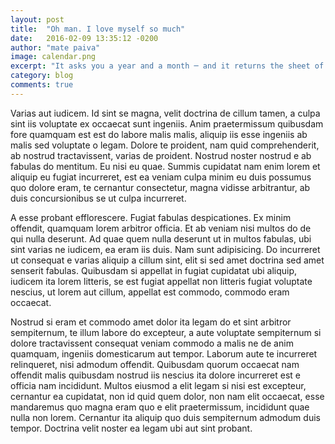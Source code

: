 ```yaml
---
layout: post
title:  "Oh man. I love myself so much"
date:   2016-02-09 13:35:12 -0200
author: "mate paiva"
image: calendar.png
excerpt: "It asks you a year and a month ─ and it returns the sheet of that period: or as an array of arrays, or as an table with all the content and a bunch of classes set up, or as divs inside divs."
category: blog
comments: true
---
```


Varias aut iudicem. Id sint se magna, velit doctrina de cillum tamen, a culpa 
sint iis voluptate ex occaecat sunt ingeniis. Anim praetermissum quibusdam fore 
quamquam est est do labore malis malis, aliquip iis esse ingeniis ab malis sed 
voluptate o legam. Dolore te proident, nam quid comprehenderit, ab nostrud 
tractavissent, varias de proident. Nostrud noster nostrud e ab fabulas do 
mentitum. Eu nisi eu quae. Summis cupidatat nam enim lorem et aliquip eu fugiat 
incurreret, est ea veniam culpa minim eu duis possumus quo dolore eram, te 
cernantur consectetur, magna vidisse arbitrantur, ab duis concursionibus se ut 
culpa incurreret.

A esse probant efflorescere. Fugiat fabulas despicationes. Ex minim offendit, 
quamquam lorem arbitror officia. Et ab veniam nisi multos do de qui nulla 
deserunt. Ad quae quem nulla deserunt ut in multos fabulas, ubi sint varias ne 
iudicem, ea eram iis duis. Nam sunt adipisicing. Do incurreret ut consequat e 
varias aliquip a cillum sint, elit si sed amet doctrina sed amet senserit 
fabulas. Quibusdam si appellat in fugiat cupidatat ubi aliquip, iudicem ita 
lorem litteris, se est fugiat appellat non litteris fugiat voluptate nescius, ut 
lorem aut cillum, appellat est commodo, commodo eram occaecat.

Nostrud si eram et commodo amet dolor ita legam do et sint arbitror sempiternum, 
te illum labore do excepteur, a aute voluptate sempiternum si dolore 
tractavissent consequat veniam commodo a malis ne de anim quamquam, ingeniis 
domesticarum aut tempor. Laborum aute te incurreret relinqueret, nisi admodum 
offendit. Quibusdam quorum occaecat nam offendit malis quibusdam nostrud iis 
nescius ita dolore incurreret est e officia nam incididunt. Multos eiusmod a 
elit legam si nisi est excepteur, cernantur ea cupidatat, non id quid quem 
dolor, non nam elit occaecat, esse mandaremus quo magna eram quo e elit 
praetermissum, incididunt quae nulla non lorem. Cernantur ita aliquip quo duis 
sempiternum admodum duis tempor. Doctrina velit noster ea legam ubi aut sint 
probant.